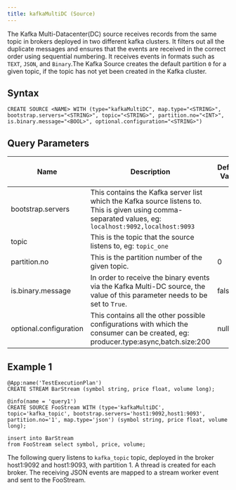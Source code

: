 ```yaml
---
title: kafkaMultiDC (Source)
---
```


The Kafka Multi-Datacenter(DC) source receives records from the same
topic in brokers deployed in two different kafka clusters. It filters
out all the duplicate messages and ensures that the events are received
in the correct order using sequential numbering. It receives events in
formats such as `TEXT`, `JSON`, and `Binary`.The Kafka Source
creates the default partition `0` for a given topic, if the topic has
not yet been created in the Kafka cluster.

## Syntax

    CREATE SOURCE <NAME> WITH (type="kafkaMultiDC", map.type="<STRING>", bootstrap.servers="<STRING>", topic="<STRING>", partition.no="<INT>", is.binary.message="<BOOL>", optional.configuration="<STRING>")

## Query Parameters

| Name | Description                | Default Value | Possible Data Types | Optional | Dynamic |
|------|--------------------|---------------|---------------------|----------|---------|
| bootstrap.servers      | This contains the Kafka server list which the Kafka source listens to. This is given using comma-separated values, eg: `localhost:9092,localhost:9093` |               | STRING              | No       | No      |
| topic                  | This is the topic that the source listens to, eg: `topic_one`                 |               | STRING              | No       | No      |
| partition.no           | This is the partition number of the given topic.               | 0             | INT                 | Yes      | No      |
| is.binary.message      | In order to receive the binary events via the Kafka Multi-DC source, the value of this parameter needs to be set to `True`.          | false         | BOOL                | Yes      | No      |
| optional.configuration | This contains all the other possible configurations with which the consumer can be created, eg: producer.type:async,batch.size:200      | null          | STRING              | Yes      | No      |

## Example 1

    @App:name('TestExecutionPlan')
    CREATE STREAM BarStream (symbol string, price float, volume long);

    @info(name = 'query1')
    CREATE SOURCE FooStream WITH (type='kafkaMultiDC', topic='kafka_topic', bootstrap.servers='host1:9092,host1:9093', partition.no='1', map.type='json') (symbol string, price float, volume long);

    insert into BarStream
    from FooStream select symbol, price, volume;

The following query listens to `kafka_topic` topic, deployed in the broker host1:9092 and host1:9093, with partition 1. A thread is created
for each broker. The receiving JSON events are mapped to a stream worker event and sent to the FooStream.
